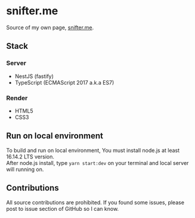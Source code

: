 # snifter.me

Source of my own page, [snifter.me](https://snifter.me).

## Stack

### Server

- NestJS (fastify)
- TypeScript (ECMAScript 2017 a.k.a ES7)

### Render

- HTML5
- CSS3

## Run on local environment

To build and run on local environment, You must install node.js at least 16.14.2 LTS version.  
After node.js install, type `yarn start:dev` on your terminal and local server will running on.

## Contributions

All source contributions are prohibited. If you found some issues, please post to issue section of GitHub so I can know.